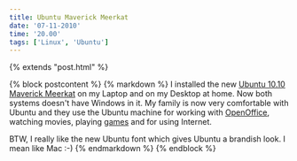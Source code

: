 ```yaml
---
title: Ubuntu Maverick Meerkat
date: '07-11-2010'
time: '20.00'
tags: ['Linux', 'Ubuntu']
---
```

{% extends "post.html" %}

{% block postcontent %}
{% markdown %}
I installed the new [Ubuntu 10.10 Maverick Meerkat](http://www.ubuntu.com/desktop) on my Laptop and on my Desktop at home. Now both systems doesn't have Windows in it. My family is now very comfortable with Ubuntu and they use the Ubuntu machine for working with [OpenOffice](http://www.openoffice.org), watching movies, playing [games](http://2dboy.com/games.php) and for using Internet.

BTW, I really like the new Ubuntu font which gives Ubuntu a brandish look. I mean like Mac :-)
{% endmarkdown %}
{% endblock %}
